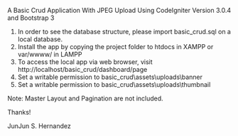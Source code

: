A Basic Crud Application With JPEG Upload Using CodeIgniter Version 3.0.4 and Bootstrap 3

1. In order to see the database structure, please import basic_crud.sql on a local database.
2. Install the app by copying the project folder to htdocs in XAMPP or var/wwww/ in LAMPP
3. To access the local app via web browser, visit http://localhost/basic_crud/dashboard/page
4. Set a writable permission to basic_crud\assets\uploads\banner
5. Set a writable permission to basic_crud\assets\uploads\thumbnail

Note: Master Layout and Pagination are not included.

Thanks!

JunJun S. Hernandez
